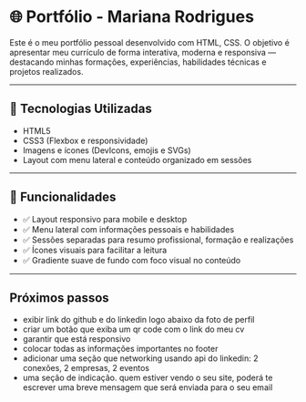 # 🌐 Portfólio - Mariana Rodrigues

Este é o meu portfólio pessoal desenvolvido com HTML, CSS. O objetivo é apresentar meu 
currículo de forma interativa, moderna e responsiva — destacando minhas formações, experiências, habilidades técnicas e projetos realizados.

---

## 🧩 Tecnologias Utilizadas

- HTML5
- CSS3 (Flexbox e responsividade)
- Imagens e ícones (DevIcons, emojis e SVGs)
- Layout com menu lateral e conteúdo organizado em sessões

---

## 🧠 Funcionalidades

- ✅ Layout responsivo para mobile e desktop
- ✅ Menu lateral com informações pessoais e habilidades
- ✅ Sessões separadas para resumo profissional, formação e realizações
- ✅ Ícones visuais para facilitar a leitura
- ✅ Gradiente suave de fundo com foco visual no conteúdo

---

## Próximos passos

- exibir link do github e do linkedin logo abaixo da foto de perfil
- criar um botão que exiba um qr code com o link do meu cv
- garantir que está responsivo
- colocar todas as informações importantes no footer
- adicionar uma seção que networking usando api do linkedin: 2 conexões, 2 empresas, 2 eventos
- uma seção de indicação. quem estiver vendo o seu site, poderá te escrever uma breve mensagem que será enviada para o seu email
